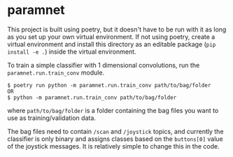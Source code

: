# paramnet

This project is built using poetry, but it doesn't have to be run with it as long as you set up your own virtual environment.
If not using poetry, create a virtual environment and install this directory as an editable package (`pip install -e .`) inside the virtual environment.

To train a simple classifier with 1 dimensional convolutions, run the `paramnet.run.train_conv` module.
```
$ poetry run python -m paramnet.run.train_conv path/to/bag/folder
OR
$ python -m paramnet.run.train_conv path/to/bag/folder
```
where `path/to/bag/folder` is a folder containing the bag files you want to use as training/validation data.

The bag files need to contain `/scan` and `/joystick` topics, and currently the classifier is only binary and assigns classes based on the `buttons[0]` value of the joystick messages.
It is relatively simple to change this in the code.
